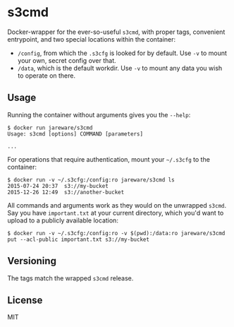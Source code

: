 # s3cmd

Docker-wrapper for the ever-so-useful `s3cmd`, with proper tags, convenient entrypoint, and two special locations within the container:

 * `/config`, from which the `.s3cfg` is looked for by default. Use `-v` to mount your own, secret config over that.
 * `/data`, which is the default workdir. Use `-v` to mount any data you wish to operate on there.

## Usage

Running the container without arguments gives you the `--help`:

```
$ docker run jareware/s3cmd
Usage: s3cmd [options] COMMAND [parameters]

...
```

For operations that require authentication, mount your `~/.s3cfg` to the container:

```
$ docker run -v ~/.s3cfg:/config:ro jareware/s3cmd ls
2015-07-24 20:37  s3://my-bucket
2015-12-26 12:49  s3://another-bucket
```

All commands and arguments work as they would on the unwrapped `s3cmd`. Say you have `important.txt` at your current directory, which you'd want to upload to a publicly available location:

```
$ docker run -v ~/.s3cfg:/config:ro -v $(pwd):/data:ro jareware/s3cmd put --acl-public important.txt s3://my-bucket
```

## Versioning

The tags match the wrapped `s3cmd` release.

## License

MIT
